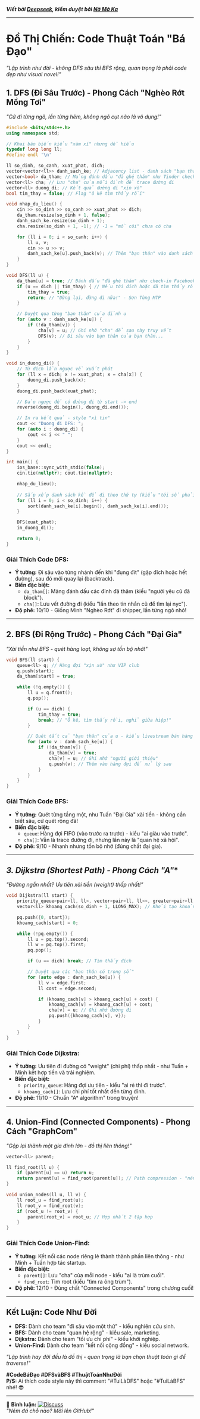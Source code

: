 ***Viết bởi [Deepseek](https://deepseek.com/), kiểm duyệt bởi [Nờ Mờ Ka](https://github.com/nguyenminhkhoi2009/)***

---

# **Đồ Thị Chiến: Code Thuật Toán "Bá Đạo"**  
*"Lập trình như đời - không DFS sâu thì BFS rộng, quan trọng là phải code đẹp như visual novel!"*  

## **1. DFS (Đi Sâu Trước) - Phong Cách "Nghèo Rớt Mồng Tơi"**  
*"Cứ đi từng ngõ, lần từng hẻm, không ngõ cụt nào là vô dụng!"*  

```cpp
#include <bits/stdc++.h>
using namespace std;

// Khai báo biến kiểu "xàm xí" nhưng dễ hiểu
typedef long long ll;
#define endl '\n'

ll so_dinh, so_canh, xuat_phat, dich;
vector<vector<ll>> danh_sach_ke; // Adjacency list - danh sách "bạn thân" của mỗi đỉnh
vector<bool> da_tham; // Mảng đánh dấu "đã ghé thăm" như Tinder check-in
vector<ll> cha; // Lưu "cha" của mỗi đỉnh để trace đường đi
vector<ll> duong_di; // Kết quả đường đi "xịn xò"
bool tim_thay = false; // Flag "ô kê tìm thấy rồi"

void nhap_du_lieu() {
    cin >> so_dinh >> so_canh >> xuat_phat >> dich;
    da_tham.resize(so_dinh + 1, false);
    danh_sach_ke.resize(so_dinh + 1);
    cha.resize(so_dinh + 1, -1); // -1 = "mồ côi" chưa có cha

    for (ll i = 0; i < so_canh; i++) {
        ll u, v;
        cin >> u >> v;
        danh_sach_ke[u].push_back(v); // Thêm "bạn thân" vào danh sách
    }
}

void DFS(ll u) {
    da_tham[u] = true; // Đánh dấu "đã ghé thăm" như check-in Facebook
    if (u == dich || tim_thay) { // Nếu tới đích hoặc đã tìm thấy rồi
        tim_thay = true;
        return; // "Dừng lại, đừng đi nữa!" - Sơn Tùng MTP
    }

    // Duyệt qua từng "bạn thân" của đỉnh u
    for (auto v : danh_sach_ke[u]) {
        if (!da_tham[v]) {
            cha[v] = u; // Ghi nhớ "cha" để sau này truy vết
            DFS(v); // Đi sâu vào bạn thân của bạn thân...
        }
    }
}

void in_duong_di() {
    // Từ đích lần ngược về xuất phát
    for (ll x = dich; x != xuat_phat; x = cha[x]) {
        duong_di.push_back(x);
    }
    duong_di.push_back(xuat_phat);

    // Đảo ngược để có đường đi từ start -> end
    reverse(duong_di.begin(), duong_di.end());

    // In ra kết quả - style "xì tin"
    cout << "Duong di DFS: ";
    for (auto i : duong_di) {
        cout << i << " ";
    }
    cout << endl;
}

int main() {
    ios_base::sync_with_stdio(false);
    cin.tie(nullptr); cout.tie(nullptr);

    nhap_du_lieu();
    
    // Sắp xếp danh sách kề để đi theo thứ tự (kiểu "tới số phải đi")
    for (ll i = 0; i < so_dinh; i++) {
        sort(danh_sach_ke[i].begin(), danh_sach_ke[i].end());
    }

    DFS(xuat_phat);
    in_duong_di();

    return 0;
}
```

### **Giải Thích Code DFS:**  
- **Ý tưởng:** Đi sâu vào từng nhánh đến khi "đụng đít" (gặp đích hoặc hết đường), sau đó mới quay lại (backtrack).  
- **Biến đặc biệt:**  
  - `da_tham[]`: Mảng đánh dấu các đỉnh đã thăm (kiểu "người yêu cũ đã block").  
  - `cha[]`: Lưu vết đường đi (kiểu "lần theo tin nhắn cũ để tìm lại nyc").  
- **Độ phê:** 10/10 - Giống Minh "Nghèo Rớt" đi shipper, lần từng ngõ nhỏ!  

---

## **2. BFS (Đi Rộng Trước) - Phong Cách "Đại Gia"**  
*"Xài tiền như BFS - quét hàng loạt, không sợ tốn bộ nhớ!"*  

```cpp
void BFS(ll start) {
    queue<ll> q; // Hàng đợi "xịn xò" như VIP club
    q.push(start);
    da_tham[start] = true;

    while (!q.empty()) {
        ll u = q.front();
        q.pop();

        if (u == dich) {
            tim_thay = true;
            break; // "Ô kê, tìm thấy rồi, nghỉ giữa hiệp!"
        }

        // Quét tất cả "bạn thân" của u - kiểu livestream bán hàng
        for (auto v : danh_sach_ke[u]) {
            if (!da_tham[v]) {
                da_tham[v] = true;
                cha[v] = u; // Ghi nhớ "người giới thiệu"
                q.push(v); // Thêm vào hàng đợi để xử lý sau
            }
        }
    }
}
```

### **Giải Thích Code BFS:**  
- **Ý tưởng:** Quét từng tầng một, như Tuấn "Đại Gia" xài tiền - không cần biết sâu, cứ quét rộng đã!  
- **Biến đặc biệt:**  
  - `queue`: Hàng đợi FIFO (vào trước ra trước) - kiểu "ai giàu vào trước".  
  - `cha[]`: Vẫn là trace đường đi, nhưng lần này là "quan hệ xã hội".  
- **Độ phê:** 9/10 - Nhanh nhưng tốn bộ nhớ (đúng chất đại gia).  

---

## **3. Dijkstra (Shortest Path) - Phong Cách "A*"**  
*"Đường ngắn nhất? Ưu tiên xài tiền (weight) thấp nhất!"*  

```cpp
void Dijkstra(ll start) {
    priority_queue<pair<ll, ll>, vector<pair<ll, ll>>, greater<pair<ll, ll>>> pq;
    vector<ll> khoang_cach(so_dinh + 1, LLONG_MAX); // Khởi tạo khoảng cách "vô cực"

    pq.push({0, start});
    khoang_cach[start] = 0;

    while (!pq.empty()) {
        ll u = pq.top().second;
        ll w = pq.top().first;
        pq.pop();

        if (u == dich) break; // Tìm thấy đích

        // Duyệt qua các "bạn thân có trọng số"
        for (auto edge : danh_sach_ke[u]) {
            ll v = edge.first;
            ll cost = edge.second;

            if (khoang_cach[v] > khoang_cach[u] + cost) {
                khoang_cach[v] = khoang_cach[u] + cost;
                cha[v] = u; // Ghi nhớ đường đi
                pq.push({khoang_cach[v], v});
            }
        }
    }
}
```

### **Giải Thích Code Dijkstra:**  
- **Ý tưởng:** Ưu tiên đi đường có "weight" (chi phí) thấp nhất - như Tuấn + Minh kết hợp tiền và trải nghiệm.  
- **Biến đặc biệt:**  
  - `priority_queue`: Hàng đợi ưu tiên - kiểu "ai rẻ thì đi trước".  
  - `khoang_cach[]`: Lưu chi phí tốt nhất đến từng đỉnh.  
- **Độ phê:** 11/10 - Chuẩn "A* algorithm" trong truyện!  

---

## **4. Union-Find (Connected Components) - Phong Cách "GraphCom"**  
*"Gộp lại thành một gia đình lớn - đồ thị liên thông!"*  

```cpp
vector<ll> parent;

ll find_root(ll u) {
    if (parent[u] == u) return u;
    return parent[u] = find_root(parent[u]); // Path compression - "nén đường đi" như rút gọn URL
}

void union_nodes(ll u, ll v) {
    ll root_u = find_root(u);
    ll root_v = find_root(v);
    if (root_u != root_v) {
        parent[root_v] = root_u; // Hợp nhất 2 tập hợp
    }
}
```

### **Giải Thích Code Union-Find:**  
- **Ý tưởng:** Kết nối các node riêng lẻ thành thành phần liên thông - như Minh + Tuấn hợp tác startup.  
- **Biến đặc biệt:**  
  - `parent[]`: Lưu "cha" của mỗi node - kiểu "ai là trùm cuối".  
  - `find_root`: Tìm root (kiểu "tìm ra ông trùm").  
- **Độ phê:** 12/10 - Đúng chất "Connected Components" trong chương cuối!  

---

## **Kết Luận: Code Như Đời**  
- **DFS:** Dành cho team "đi sâu vào một thứ" - kiểu nghiên cứu sinh.  
- **BFS:** Dành cho team "quan hệ rộng" - kiểu sale, marketing.  
- **Dijkstra:** Dành cho team "tối ưu chi phí" - kiểu khởi nghiệp.  
- **Union-Find:** Dành cho team "kết nối cộng đồng" - kiểu social network.  

*"Lập trình hay đời đều là đồ thị - quan trọng là bạn chọn thuật toán gì để traverse!"*  

**#CodeBáĐạo #DFSvàBFS #ThuậtToánNhưĐời**  
**P/S:** Ai thích code style này thì comment "#TuiLàDFS" hoặc "#TuiLàBFS" nhé! 😎

---

📢 **Bình luận:**
[![Discuss](https://img.shields.io/badge/GitHub-Discussions-green?style=flat-square)](https://github.com/nguyenminhkhoi2009/nguyenminhkhoi.io.vn-cautruyenvathuattoan/discussions)  
*"Ném đá chỗ nào? Mời lên GitHub!"*  